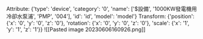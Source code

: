 Attribute: {'type': 'device', 'category': '0', 'name': ['$設備', '1000KW發電機用冷卻水泵浦', 'PMP', '004'], 'id': 'id', 'model': 'model'}  Transform: {'position': {'x': '0', 'y': '0', 'z': '0'}, 'rotation': {'x': '0', 'y': '0', 'z': '0'}, 'scale': {'x': '1', 'y': '1', 'z': '1'}}
![[Pasted image 20230606160926.png]]